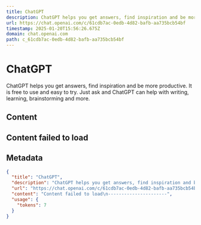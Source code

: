 ```yaml
---
title: ChatGPT
description: ChatGPT helps you get answers, find inspiration and be more productive. It is free to use and easy to try. Just ask and ChatGPT can help with writing, learning, brainstorming and more.
url: https://chat.openai.com/c/61cdb7ac-0edb-4d82-bafb-aa735bcb54bf
timestamp: 2025-01-20T15:56:26.675Z
domain: chat.openai.com
path: c_61cdb7ac-0edb-4d82-bafb-aa735bcb54bf
---
```


# ChatGPT


ChatGPT helps you get answers, find inspiration and be more productive. It is free to use and easy to try. Just ask and ChatGPT can help with writing, learning, brainstorming and more.


## Content

Content failed to load
----------------------

## Metadata

```json
{
  "title": "ChatGPT",
  "description": "ChatGPT helps you get answers, find inspiration and be more productive. It is free to use and easy to try. Just ask and ChatGPT can help with writing, learning, brainstorming and more.",
  "url": "https://chat.openai.com/c/61cdb7ac-0edb-4d82-bafb-aa735bcb54bf",
  "content": "Content failed to load\n----------------------",
  "usage": {
    "tokens": 7
  }
}
```
